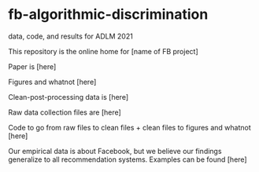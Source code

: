 # fb-algorithmic-discrimination
 data, code, and results for ADLM 2021
 
 This repository is the online home for [name of FB project] 

Paper is [here]

Figures and whatnot [here]

Clean-post-processing data is [here]

Raw data collection files are [here]

Code to go from raw files to clean files + clean files to figures and whatnot [here]

Our empirical data is about Facebook, but we believe our findings generalize to all recommendation systems. Examples can be found [here]
